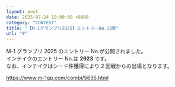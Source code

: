 ```yaml
---
layout: post
date: 2025-07-24 18:00:00 +0900
category: "CONTEST"
title: "【M-1グランプリ2025】エントリーNo.公開"
url: "#"
---
```


M-1 グランプリ 2025 のエントリー No.が公開されました。<br>
インテイクのエントリー No.は <b>2923</b> です。<br>
なお、インテイクはシード件獲得により 2 回戦からの出場となります。<br>

<https://www.m-1gp.com/combi/5635.html>
